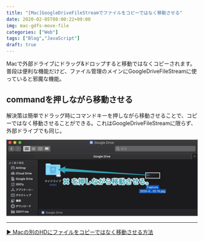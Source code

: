 ```yaml
---
title: "[Mac]GoogleDriveFileStreamでファイルをコピーではなく移動させる"
date: 2020-02-05T08:00:22+09:00
img: mac-gdfs-move-file
categories: ["Web"]
tags: ["Blog","JavaScript"]
draft: true
---
```


Macで外部ドライブにドラッグ&ドロップすると移動ではなくコピーされます。普段は便利な機能だけど、ファイル管理のメインにGoogleDriveFileStreamに使っていると邪魔な機能。

## commandを押しながら移動させる

解決策は簡単でドラッグ時にコマンドキーを押しながら移動させることで、コピーではなく移動させることができる。これはGoogleDriveFileStreamに限らず、外部ドライブでも同じ。

![](../../../images/mac-gdfs-move-file-1.jpg)

***



[▶︎ Macの別のHDにファイルをコピーではなく移動させる方法](http://inforati.jp/apple/mac-tips-techniques/system-hints/how-to-move-a-file-to-another-volume-in-macos.html)

